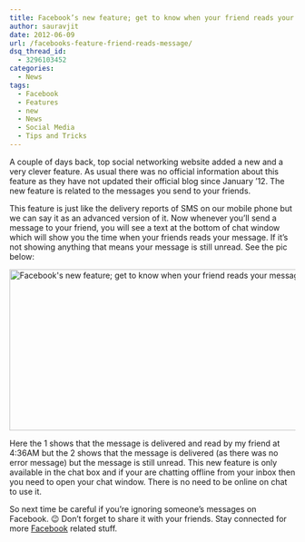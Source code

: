 ```yaml
---
title: Facebook’s new feature; get to know when your friend reads your message
author: sauravjit
date: 2012-06-09
url: /facebooks-feature-friend-reads-message/
dsq_thread_id:
  - 3296103452
categories:
  - News
tags:
  - Facebook
  - Features
  - new
  - News
  - Social Media
  - Tips and Tricks
---
```

A couple of days back, top social networking website added a new and a very clever feature. As usual there was no official information about this feature as they have not updated their official blog since January &#8217;12. The new feature is related to the messages you send to your friends.

This feature is just like the delivery reports of SMS on our mobile phone but we can say it as an advanced version of it. Now whenever you&#8217;ll send a message to your friend, you will see a text at the bottom of chat window which will show you the time when your friends reads your message. If it&#8217;s not showing anything that means your message is still unread. See the pic below:

<img class="aligncenter size-full wp-image-58553" title="Facebook's new feature; get to know when your friend reads your message" src="http://cdn.devilsworkshop.org/files/2012/06/Facebooks-new-feature-get-to-know-when-your-friend-reads-your-message.jpg" alt="Facebook's new feature; get to know when your friend reads your message" width="525" height="284" />

Here the 1 shows that the message is delivered and read by my friend at 4:36AM but the 2 shows that the message is delivered (as there was no error message) but the message is still unread. This new feature is only available in the chat box and if your are chatting offline from your inbox then you need to open your chat window. There is no need to be online on chat to use it.

So next time be careful if you&#8217;re ignoring someone&#8217;s messages on Facebook. 😉 Don&#8217;t forget to share it with your friends. Stay connected for more [Facebook][1] related stuff.

&nbsp;

 [1]: http://devilsworkshop.org/tag/facebook/
